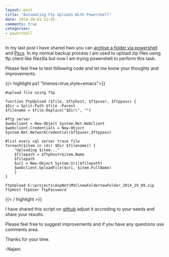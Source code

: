 ```yaml
---
layout: post
title: "Automating Ftp Uploads With Powershell"
date: 2014-10-01 12:45
comments: true
categories: 
- powershell
---
```



In my last post I have shared hwo you can [archive a folder via powershell](http://blog.najamsikander.com/blog/2014/10/01/archive-folders-with-powershell/) and [Pscx](https://pscx.codeplex.com/). In my normal backup process I am used to upload zip files using ftp client like filezilla but now I am trying powershell to perform this task. 

Please feel free to test following code and let me know your thoughts and improvements.

{{< highlight ps1  "linenos=true,style=emacs">}}

    #upload file using ftp

    function FtpUpload ($file, $ftphost, $ftpuser, $ftppass) {
    $Dir = Split-Path $file -Parent 
    $filename = $file.Replace("$Dir\", "")

    #ftp server 
    $webclient = New-Object System.Net.WebClient 
    $webclient.Credentials = New-Object System.Net.NetworkCredential($ftpuser,$ftppass) 
    
    #list every sql server trace file 
    foreach($item in (dir $Dir $filename)) { 
        "Uploading $item..." 
        $filepath = $ftphost+$item.Name
        $filepath
        $uri = New-Object System.Uri($filepath)
        $webclient.UploadFile($uri, $item.FullName)
        } 
    }

    FtpUpload E:\projects\AspNet\MVC\newFoldernewFolder_2014_29_09.zip ftpHost ftpUser ftpPassword
    
{{< / highlight >}}

I have shared this script on [github](https://github.com/najamsk/powershellRepo) adjust it accroding to your needs and share your resutls. 

Please feel free to suggest improvements and if you have any questions use comments area.

Thanks for your time. 

-Najam
